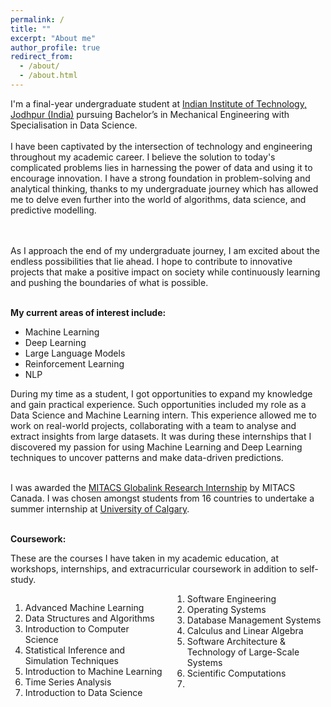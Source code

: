 ```yaml
---
permalink: /
title: ""
excerpt: "About me"
author_profile: true
redirect_from: 
  - /about/
  - /about.html
---
```

<div>
I'm a final-year undergraduate student at <a href="https://en.wikipedia.org/wiki/Indian_Institutes_of_Technology" target="_blank">Indian Institute of Technology, Jodhpur (India)</a> pursuing Bachelor’s in Mechanical Engineering with Specialisation in Data Science.
<br/><br/>
I have been captivated by the intersection of technology and engineering throughout my academic career. I believe the solution to today's complicated problems lies in harnessing the power of data and using it to encourage innovation. I have a strong foundation in problem-solving and analytical thinking, thanks to my undergraduate journey which has allowed me to delve even further into the world of algorithms, data science, and predictive modelling.

<br/><br/>
As I approach the end of my undergraduate journey, I am excited about the endless possibilities that lie ahead. I hope to contribute to innovative projects that make a positive impact on society while continuously learning and pushing the boundaries of what is possible.
<br/><br/>

<b>My current areas of interest include:</b>
<ul>
<li>Machine Learning</li>
<li>Deep Learning</li>
<li>Large Language Models</li>
<li>Reinforcement Learning</li>
<li>NLP</li>
</ul>

During my time as a student, I got opportunities to expand my knowledge and gain practical experience. Such opportunities included my role as a Data Science and Machine Learning intern. This experience allowed me to work on real-world projects, collaborating with a team to analyse and extract insights from large datasets. It was during these internships that I discovered my passion for using Machine Learning and Deep Learning techniques to uncover patterns and make data-driven predictions.
<br/><br/>

I was awarded the  <a href="https://www.mitacs.ca/en/programs/globalink/globalink-research-internship" target="_blank"> MITACS Globalink Research Internship</a> by MITACS Canada. I was chosen amongst students from 16 countries to undertake a summer internship at <a href="https://www.ucalgary.ca/" target="_blank">University of Calgary</a>.
<br/><br/>

<b>Coursework:</b>
<p>These are the courses I have taken in my academic education, at workshops, internships, and extracurricular coursework in addition to self-study.</p>
<div style="columns: 2;">
 <div>
    <ol>
      <li>Advanced Machine Learning</li>
      <li>Data Structures and Algorithms </li>
      <li>Introduction to Computer Science</li>
      <li>Statistical Inference and Simulation Techniques</li>
      <li>Introduction to Machine Learning</li>
      <li>Time Series Analysis</li>
      <li>Introduction to Data Science</li>
    </ol>
  </div>
  <div>
    <ol>
      <li>Software Engineering</li>
      <li>Operating Systems</li>
      <li>Database Management Systems</li>
      <li>Calculus and Linear Algebra</li>
      <li>Software Architecture & Technology of Large-Scale Systems</li>
      <li>Scientific Computations </li>
      <li></li>
    </ol>
  </div>
    
</div>


</div>